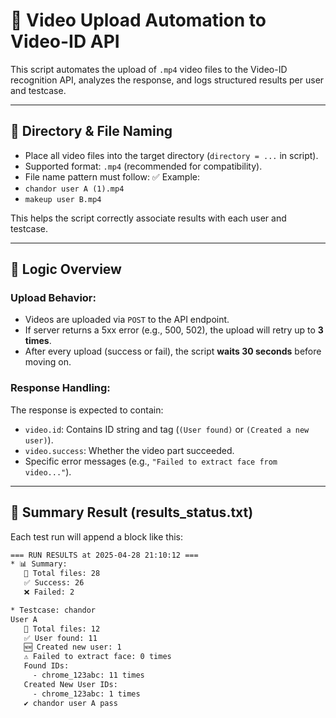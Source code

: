 # 📼 Video Upload Automation to Video-ID API

This script automates the upload of `.mp4` video files to the Video-ID recognition API, analyzes the response, and logs structured results per user and testcase.

---

## 📁 Directory & File Naming

- Place all video files into the target directory (`directory = ...` in script).
- Supported format: `.mp4` (recommended for compatibility).
- File name pattern must follow:
✅ Example:
- `chandor user A (1).mp4`
- `makeup user B.mp4`

This helps the script correctly associate results with each user and testcase.

---

## 🧠 Logic Overview

### Upload Behavior:
- Videos are uploaded via `POST` to the API endpoint.
- If server returns a 5xx error (e.g., 500, 502), the upload will retry up to **3 times**.
- After every upload (success or fail), the script **waits 30 seconds** before moving on.

### Response Handling:
The response is expected to contain:
- `video.id`: Contains ID string and tag (`(User found)` or `(Created a new user)`).
- `video.success`: Whether the video part succeeded.
- Specific error messages (e.g., `"Failed to extract face from video..."`).

---

## 🧾 Summary Result (results_status.txt)

Each test run will append a block like this:

```txt
=== RUN RESULTS at 2025-04-28 21:10:12 ===
* 📊 Summary:
   📁 Total files: 28
   ✅ Success: 26
   ❌ Failed: 2

* Testcase: chandor
User A
   📁 Total files: 12
   ✅ User found: 11
   🆕 Created new user: 1
   ⚠️ Failed to extract face: 0 times
   Found IDs:
     - chrome_123abc: 11 times
   Created New User IDs:
     - chrome_123abc: 1 times
   ✔️ chandor user A pass
